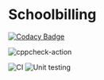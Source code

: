 # Schoolbilling

[![Codacy Badge](https://api.codacy.com/project/badge/Grade/d89472272c80427aa556be3d2a31ea57)](https://app.codacy.com/gh/stepin105061/Schoolbilling?utm_source=github.com&utm_medium=referral&utm_content=stepin105061/Schoolbilling&utm_campaign=Badge_Grade)

![cppcheck-action](https://github.com/stepin105061/Schoolbilling/workflows/cppcheck-action/badge.svg)

![CI](https://github.com/stepin105061/Schoolbilling/workflows/CI/badge.svg)
![Unit testing](https://github.com/stepin105061/Schoolbilling/workflows/Unit%20testing/badge.svg)


